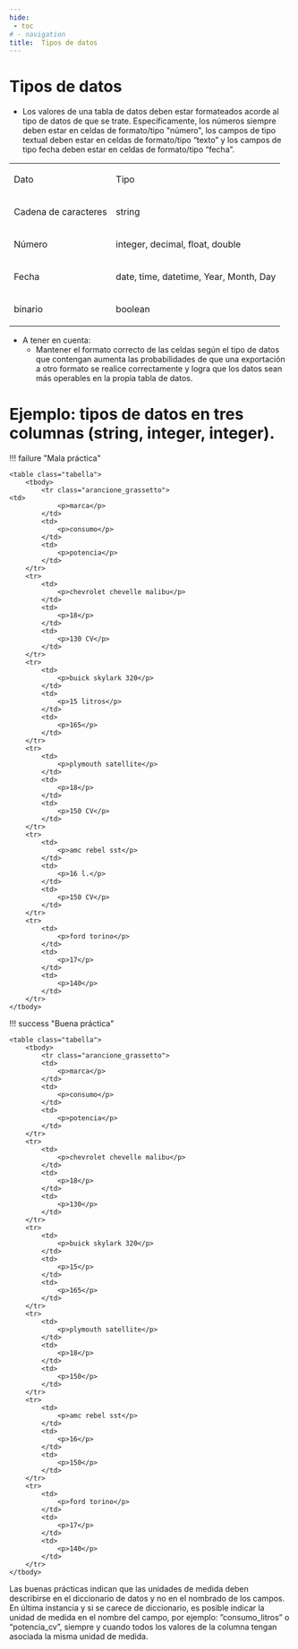 ```yaml
---
hide:
 - toc
# - navigation
title:  Tipos de datos
---
```


# Tipos de datos

- Los valores de una tabla de datos deben estar formateados acorde al tipo de datos
de que se trate. Específicamente, los números siempre deben estar en celdas de formato/tipo "número", los campos de tipo textual deben estar en celdas de formato/tipo “texto” y los campos de tipo fecha deben estar en celdas de formato/tipo “fecha”.

<table class="tabella">
    	<tbody>
    		<tr class="arancione_grassetto">
			<td>
				<p>Dato</p>
			</td>
			<td>
				<p>Tipo</p>
			</td>
		</tr>
		<tr>
			<td>
				<p>Cadena de caracteres</p>
			</td>
			<td>
				<p>string</p>
			</td>
		</tr>
		<tr>
			<td>
				<p>N&uacute;mero</p>
			</td>
			<td>
				<p>integer, decimal, float, double</p>
			</td>
		</tr>
		<tr>
			<td>
				<p>Fecha</p>
			</td>
			<td>
				<p>date, time, datetime, Year, Month, Day</p>
			</td>
		</tr>
		<tr>
			<td>
				<p>binario</p>
			</td>
			<td>
				<p>boolean</p>
			</td>
		</tr>
	</tbody>
</table>

- A tener en cuenta:
	- Mantener el formato correcto de las celdas según el tipo de datos que contengan aumenta las probabilidades de que una exportación a otro formato se realice correctamente y logra que los datos sean más operables en la propia tabla de datos.

# Ejemplo: tipos de datos en tres columnas (string, integer, integer).

!!! failure "Mala práctica"

    <table class="tabella">
    	<tbody>
    		<tr class="arancione_grassetto">
	<td>
				<p>marca</p>
			</td>
			<td>
				<p>consumo</p>
			</td>
			<td>
				<p>potencia</p>
			</td>
		</tr>
		<tr>
			<td>
				<p>chevrolet chevelle malibu</p>
			</td>
			<td>
				<p>18</p>
			</td>
			<td>
				<p>130 CV</p>
			</td>
		</tr>
		<tr>
			<td>
				<p>buick skylark 320</p>
			</td>
			<td>
				<p>15 litros</p>
			</td>
			<td>
				<p>165</p>
			</td>
		</tr>
		<tr>
			<td>
				<p>plymouth satellite</p>
			</td>
			<td>
				<p>18</p>
			</td>
			<td>
				<p>150 CV</p>
			</td>
		</tr>
		<tr>
			<td>
				<p>amc rebel sst</p>
			</td>
			<td>
				<p>16 l.</p>
			</td>
			<td>
				<p>150 CV</p>
			</td>
		</tr>
		<tr>
			<td>
				<p>ford torino</p>
			</td>
			<td>
				<p>17</p>
			</td>
			<td>
				<p>140</p>
			</td>
		</tr>
	</tbody>
</table>		

!!! success "Buena práctica"

    <table class="tabella">
    	<tbody>
    		<tr class="arancione_grassetto">
			<td>
				<p>marca</p>
			</td>
			<td>
				<p>consumo</p>
			</td>
			<td>
				<p>potencia</p>
			</td>
		</tr>
		<tr>
			<td>
				<p>chevrolet chevelle malibu</p>
			</td>
			<td>
				<p>18</p>
			</td>
			<td>
				<p>130</p>
			</td>
		</tr>
		<tr>
			<td>
				<p>buick skylark 320</p>
			</td>
			<td>
				<p>15</p>
			</td>
			<td>
				<p>165</p>
			</td>
		</tr>
		<tr>
			<td>
				<p>plymouth satellite</p>
			</td>
			<td>
				<p>18</p>
			</td>
			<td>
				<p>150</p>
			</td>
		</tr>
		<tr>
			<td>
				<p>amc rebel sst</p>
			</td>
			<td>
				<p>16</p>
			</td>
			<td>
				<p>150</p>
			</td>
		</tr>
		<tr>
			<td>
				<p>ford torino</p>
			</td>
			<td>
				<p>17</p>
			</td>
			<td>
				<p>140</p>
			</td>
		</tr>
	</tbody>
</table>

Las buenas prácticas indican que las unidades de medida deben describirse en el diccionario de datos y no en el nombrado de los campos. En última instancia y si se carece de diccionario, es posible indicar la unidad de medida en el nombre del campo, por ejemplo:
”consumo_litros” o “potencia_cv”, siempre y cuando todos los valores de la columna tengan asociada la misma unidad de medida.
